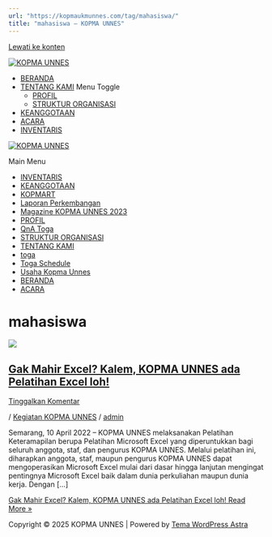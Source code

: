 ```yaml
---
url: "https://kopmaukmunnes.com/tag/mahasiswa/"
title: "mahasiswa – KOPMA UNNES"
---
```


[Lewati ke konten](https://kopmaukmunnes.com/tag/mahasiswa/#content "Lewati ke konten")

[![KOPMA UNNES](https://kopmaukmunnes.com/wp-content/uploads/2021/07/cropped-kopma-unnes.png)](https://kopmaukmunnes.com/)

- [BERANDA](https://kopmaukmunnes.com/)
- [TENTANG KAMI](https://kopmaukmunnes.com/tentang-kami/) Menu Toggle
  - [PROFIL](https://kopmaukmunnes.com/profil/)
  - [STRUKTUR ORGANISASI](https://kopmaukmunnes.com/struktur-organisasi/)
- [KEANGGOTAAN](https://kopmaukmunnes.com/keanggotaan/)
- [ACARA](https://kopmaukmunnes.com/blog/)
- [INVENTARIS](https://kopmaukmunnes.com/inventaris/)

[![KOPMA UNNES](https://kopmaukmunnes.com/wp-content/uploads/2021/07/cropped-kopma-unnes.png)](https://kopmaukmunnes.com/)

Main Menu

- [INVENTARIS](https://kopmaukmunnes.com/inventaris/)
- [KEANGGOTAAN](https://kopmaukmunnes.com/keanggotaan/)
- [KOPMART](https://kopmaukmunnes.com/elementor-1642/)
- [Laporan Perkembangan](https://kopmaukmunnes.com/laporan-perkembangan/)
- [Magazine KOPMA UNNES 2023](https://kopmaukmunnes.com/magazine-kopma-unnes-2023/)
- [PROFIL](https://kopmaukmunnes.com/profil/)
- [QnA Toga](https://kopmaukmunnes.com/jadwal-toga/)
- [STRUKTUR ORGANISASI](https://kopmaukmunnes.com/struktur-organisasi/)
- [TENTANG KAMI](https://kopmaukmunnes.com/tentang-kami/)
- [toga](https://kopmaukmunnes.com/elementor-1661/)
- [Toga Schedule](https://kopmaukmunnes.com/toga-schedule/)
- [Usaha Kopma Unnes](https://kopmaukmunnes.com/usaha-kopma-unnes/)
- [BERANDA](https://kopmaukmunnes.com/)
- [ACARA](https://kopmaukmunnes.com/blog/)

# mahasiswa

[![](https://kopmaukmunnes.com/wp-content/uploads/2022/06/ex1-1-1024x576.png)](https://kopmaukmunnes.com/gak-mahir-excel-kalem-kopma-unnes-ada-pelatihan-excel-loh/)

## [Gak Mahir Excel? Kalem, KOPMA UNNES ada Pelatihan Excel loh!](https://kopmaukmunnes.com/gak-mahir-excel-kalem-kopma-unnes-ada-pelatihan-excel-loh/)

[Tinggalkan Komentar](https://kopmaukmunnes.com/gak-mahir-excel-kalem-kopma-unnes-ada-pelatihan-excel-loh/#respond)

/ [Kegiatan KOPMA UNNES](https://kopmaukmunnes.com/category/kegiatan-kopma-unnes/) / [admin](https://kopmaukmunnes.com/author/admin_kopma/ "Lihat seluruh tulisan oleh admin")

Semarang, 10 April 2022 – KOPMA UNNES melaksanakan Pelatihan Keteramapilan berupa Pelatihan Microsoft Excel yang diperuntukkan bagi seluruh anggota, staf, dan pengurus KOPMA UNNES. Melalui pelatihan ini, diharapkan anggota, staf, maupun pengurus KOPMA UNNES dapat mengoperasikan Microsoft Excel mulai dari dasar hingga lanjutan mengingat pentingnya Microsoft Excel baik dalam dunia perkuliahan maupun dunia kerja. Dengan \[…\]

[Gak Mahir Excel? Kalem, KOPMA UNNES ada Pelatihan Excel loh! Read More »](https://kopmaukmunnes.com/gak-mahir-excel-kalem-kopma-unnes-ada-pelatihan-excel-loh/)

Copyright © 2025 KOPMA UNNES \| Powered by [Tema WordPress Astra](https://wpastra.com/)